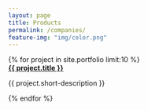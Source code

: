 ```yaml
---
layout: page
title: Products
permalink: /companies/
feature-img: "img/color.png"
---
```

  <div class="work">
    {% for project in site.portfolio limit:10 %}
    <div class="project">
        <a href="{{ project.url | prepend: site.baseurl }}">
        </a>
      <div class="project-description">
        <a href="{{ project.url | prepend: site.baseurl }}"><strong>{{ project.title }}</strong></a>
        <p>{{ project.short-description }}</p>
      </div>
    </div>
    {% endfor %}
  </div>